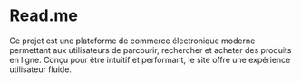 # Read.me
Ce projet est une plateforme de commerce électronique moderne permettant aux utilisateurs de parcourir, rechercher et acheter des produits en ligne. Conçu pour être intuitif et performant, le site offre une expérience utilisateur fluide.
